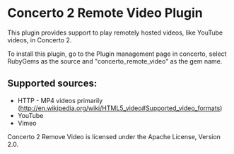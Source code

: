 # Concerto 2 Remote Video Plugin
This plugin provides support to play remotely hosted videos, like YouTube videos, in Concerto 2.

To install this plugin, go to the Plugin management page in concerto, select RubyGems as the source and "concerto_remote_video" as the gem name.

## Supported sources:
* HTTP - MP4 videos primarily (http://en.wikipedia.org/wiki/HTML5_video#Supported_video_formats)
* YouTube
* Vimeo

Concerto 2 Remove Video is licensed under the Apache License, Version 2.0.
